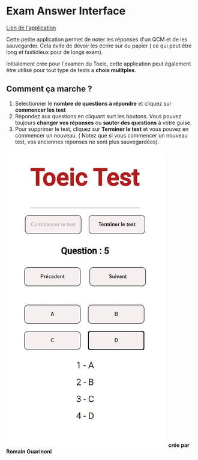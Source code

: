 # Exam Answer Interface

[Lien de l'application](https://romainguarinoni.github.io/Exam_answer_interface/)

Cette petite application permet de noter les réponses d'un QCM et de les sauvegarder. Cela évite de devoir les écrire sur du papier ( ce qui peut être long et fastidieux pour de longs exam).

Initialement crée pour l'examen du Toeic, cette application peut également être utilisé pour tout type de tests a **choix mulitples**.

## Comment ça marche ?

1. Selectionner le **nombre de questions à répondre** et cliquez sur **commencer les test**
2. Répondez aux questions en cliquant surt les boutons. Vous pouvez toujours **changer vos réponses** ou **sauter des questions** à votre guise.
3. Pour supprimer le test, cliquez sur **Terminer le test** et vous pouvez en commencer un nouveau. ( Notez que si vous commencer un nouveau test, vos anciennes réponses ne sont plus sauvegardées).

![image 1](images/Capture1.JPG)
**crée par Romain Guarinoni**
